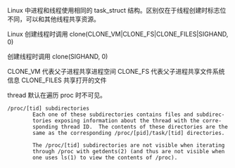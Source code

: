 Linux 中进程和线程使用相同的 task_struct 结构。区别仅在于线程创建时标志位不同，可以和其他线程共享资源。


Linux 创建线程时调用 clone(CLONE_VM|CLONE_FS|CLONE_FILES|SIGHAND, 0)

创建线程时调用 clone(SIGHAND, 0)

CLONE_VM 代表父子进程共享进程空间
CLONE_FS 代表父子进程共享文件系统信息
CLONE_FILES 共享打开的文件


thread 默认在遍历 proc 时不可见。


    /proc/[tid] subdirectories
            Each one of these subdirectories contains files and subdirec‐
            tories exposing information about the thread with the corre‐
            sponding thread ID.  The contents of these directories are the
            same as the corresponding /proc/[pid]/task/[tid] directories.

            The /proc/[tid] subdirectories are not visible when iterating
            through /proc with getdents(2) (and thus are not visible when
            one uses ls(1) to view the contents of /proc).